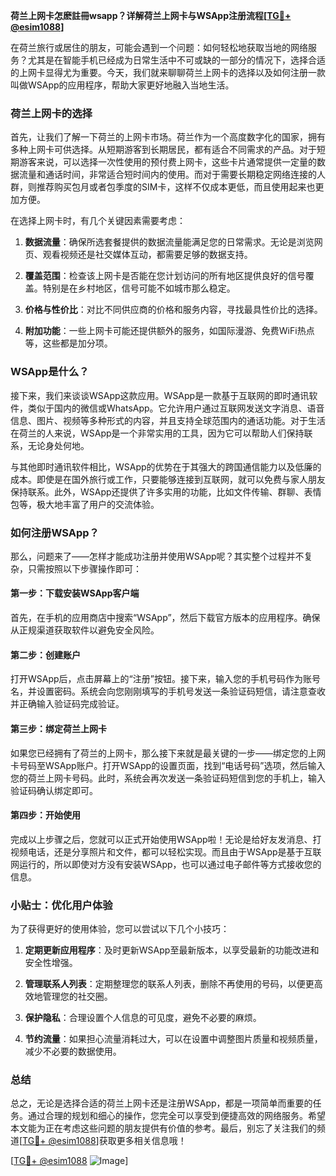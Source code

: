 **荷兰上网卡怎麽註冊wsapp？详解荷兰上网卡与WSApp注册流程[[TG💪+ @esim1088](https://t.me/s/esim1088)]**

在荷兰旅行或居住的朋友，可能会遇到一个问题：如何轻松地获取当地的网络服务？尤其是在智能手机已经成为日常生活中不可或缺的一部分的情况下，选择合适的上网卡显得尤为重要。今天，我们就来聊聊荷兰上网卡的选择以及如何注册一款叫做WSApp的应用程序，帮助大家更好地融入当地生活。

### 荷兰上网卡的选择

首先，让我们了解一下荷兰的上网卡市场。荷兰作为一个高度数字化的国家，拥有多种上网卡可供选择。从短期游客到长期居民，都有适合不同需求的产品。对于短期游客来说，可以选择一次性使用的预付费上网卡，这些卡片通常提供一定量的数据流量和通话时间，非常适合短时间内的使用。而对于需要长期稳定网络连接的人群，则推荐购买包月或者包季度的SIM卡，这样不仅成本更低，而且使用起来也更加方便。

在选择上网卡时，有几个关键因素需要考虑：

1. **数据流量**：确保所选套餐提供的数据流量能满足您的日常需求。无论是浏览网页、观看视频还是社交媒体互动，都需要足够的数据支持。
   
2. **覆盖范围**：检查该上网卡是否能在您计划访问的所有地区提供良好的信号覆盖。特别是在乡村地区，信号可能不如城市那么稳定。

3. **价格与性价比**：对比不同供应商的价格和服务内容，寻找最具性价比的选择。

4. **附加功能**：一些上网卡可能还提供额外的服务，如国际漫游、免费WiFi热点等，这些都是加分项。

### WSApp是什么？

接下来，我们来谈谈WSApp这款应用。WSApp是一款基于互联网的即时通讯软件，类似于国内的微信或WhatsApp。它允许用户通过互联网发送文字消息、语音信息、图片、视频等多种形式的内容，并且支持全球范围内的通话功能。对于生活在荷兰的人来说，WSApp是一个非常实用的工具，因为它可以帮助人们保持联系，无论身处何地。

与其他即时通讯软件相比，WSApp的优势在于其强大的跨国通信能力以及低廉的成本。即使是在国外旅行或工作，只要能够连接到互联网，就可以免费与家人朋友保持联系。此外，WSApp还提供了许多实用的功能，比如文件传输、群聊、表情包等，极大地丰富了用户的交流体验。

### 如何注册WSApp？

那么，问题来了——怎样才能成功注册并使用WSApp呢？其实整个过程并不复杂，只需按照以下步骤操作即可：

#### 第一步：下载安装WSApp客户端

首先，在手机的应用商店中搜索“WSApp”，然后下载官方版本的应用程序。确保从正规渠道获取软件以避免安全风险。

#### 第二步：创建账户

打开WSApp后，点击屏幕上的“注册”按钮。接下来，输入您的手机号码作为账号名，并设置密码。系统会向您刚刚填写的手机号发送一条验证码短信，请注意查收并正确输入验证码完成验证。

#### 第三步：绑定荷兰上网卡

如果您已经拥有了荷兰的上网卡，那么接下来就是最关键的一步——绑定您的上网卡号码至WSApp账户。打开WSApp的设置页面，找到“电话号码”选项，然后输入您的荷兰上网卡号码。此时，系统会再次发送一条验证码短信到您的手机上，输入验证码确认绑定即可。

#### 第四步：开始使用

完成以上步骤之后，您就可以正式开始使用WSApp啦！无论是给好友发消息、打视频电话，还是分享照片和文件，都可以轻松实现。而且由于WSApp是基于互联网运行的，所以即使对方没有安装WSApp，也可以通过电子邮件等方式接收您的信息。

### 小贴士：优化用户体验

为了获得更好的使用体验，您可以尝试以下几个小技巧：

1. **定期更新应用程序**：及时更新WSApp至最新版本，以享受最新的功能改进和安全性增强。

2. **管理联系人列表**：定期整理您的联系人列表，删除不再使用的号码，以便更高效地管理您的社交圈。

3. **保护隐私**：合理设置个人信息的可见度，避免不必要的麻烦。

4. **节约流量**：如果担心流量消耗过大，可以在设置中调整图片质量和视频质量，减少不必要的数据使用。

### 总结

总之，无论是选择合适的荷兰上网卡还是注册WSApp，都是一项简单而重要的任务。通过合理的规划和细心的操作，您完全可以享受到便捷高效的网络服务。希望本文能为正在考虑这些问题的朋友提供有价值的参考。最后，别忘了关注我们的频道[[TG💪+ @esim1088](https://t.me/s/esim1088)]获取更多相关信息哦！

[[TG💪+ @esim1088](https://t.me/s/esim1088) ![Image](https://i.postimg.cc/4NQfJmqS/Snipaste-2025-05-13-00-14-12.png)]